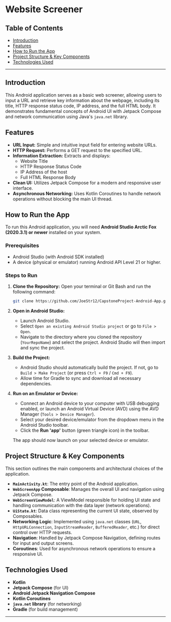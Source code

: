 # Website Screener


## Table of Contents

* [Introduction](#introduction)
* [Features](#features)
* [How to Run the App](#how-to-run-the-app)
* [Project Structure & Key Components](#project-structure--key-components)
* [Technologies Used](#technologies-used)


---

## Introduction

This Android application serves as a basic web screener, allowing users to input a URL and retrieve key information about the webpage, including its title, HTTP response status code, IP address, and the full HTML body. It demonstrates fundamental concepts of Android UI with Jetpack Compose and network communication using Java's `java.net` library.


## Features

* **URL Input:** Simple and intuitive input field for entering website URLs.
* **HTTP Request:** Performs a GET request to the specified URL.
* **Information Extraction:** Extracts and displays:
    * Website Title
    * HTTP Response Status Code
    * IP Address of the host
    * Full HTML Response Body
* **Clean UI:** Utilizes Jetpack Compose for a modern and responsive user interface.
* **Asynchronous Networking:** Uses Kotlin Coroutines to handle network operations without blocking the main UI thread.

## How to Run the App

To run this Android application, you will need **Android Studio Arctic Fox (2020.3.1) or newer** installed on your system.

### Prerequisites

* Android Studio (with Android SDK installed)
* A device (physical or emulator) running Android API Level 21 or higher.

### Steps to Run

1.  **Clone the Repository:**
    Open your terminal or Git Bash and run the following command:
    ```bash
    git clone https://github.com/JoeStr12/CapstoneProject-Android-App.git
    ```

2.  **Open in Android Studio:**
    * Launch Android Studio.
    * Select `Open an existing Android Studio project` or go to `File > Open`.
    * Navigate to the directory where you cloned the repository (`YourRepoName`) and select the project. Android Studio will then import and sync the project.

3.  **Build the Project:**
    * Android Studio should automatically build the project. If not, go to `Build > Make Project` (or press `Ctrl + F9` / `Cmd + F9`).
    * Allow time for Gradle to sync and download all necessary dependencies.

4.  **Run on an Emulator or Device:**
    * Connect an Android device to your computer with USB debugging enabled, or launch an Android Virtual Device (AVD) using the AVD Manager (`Tools > Device Manager`).
    * Select your desired device/emulator from the dropdown menu in the Android Studio toolbar.
    * Click the **Run 'app'** button (green triangle icon) in the toolbar.

    The app should now launch on your selected device or emulator.

## Project Structure & Key Components

This section outlines the main components and architectural choices of the application.

* **`MainActivity.kt`**: The entry point of the Android application.
* **`WebScreenApp` Composable**: Manages the overall UI and navigation using Jetpack Compose.
* **`WebScreenViewModel`**: A ViewModel responsible for holding UI state and handling communication with the data layer (network operations).
* **`UiState.kt`**: Data class representing the current UI state, observed by Composables.
* **Networking Logic**: Implemented using `java.net` classes (`URL`, `HttpURLConnection`, `InputStreamReader`, `BufferedReader`, etc.) for direct control over HTTP requests.
* **Navigation**: Handled by Jetpack Compose Navigation, defining routes for input and output screens.
* **Coroutines**: Used for asynchronous network operations to ensure a responsive UI.

## Technologies Used

* **Kotlin**
* **Jetpack Compose** (for UI)
* **Android Jetpack Navigation Compose**
* **Kotlin Coroutines**
* **`java.net` library** (for networking)
* **Gradle** (for build management)


---
